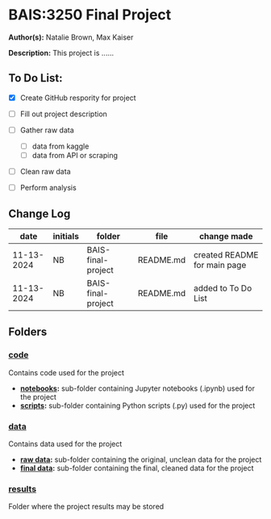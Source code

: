 # BAIS:3250 Final Project
**Author(s):** Natalie Brown, Max Kaiser

**Description:** This project is ......

## To Do List:
*  [x] Create GitHub respority for project
*  [ ] Fill out project description
*  [ ] Gather raw data
   *  [ ] data from kaggle
   *  [ ] data from API or scraping
*  [ ] Clean raw data
*  [ ] Perform analysis


## Change Log
| date | initials | folder | file | change made |
|------|----------|--------|------|-------------|
| 11-13-2024 | NB | BAIS-final-project | README.md | created README for main page |
| 11-13-2024 | NB | BAIS-final-project | README.md | added to To Do List |


## Folders

### [code](code)
Contains code used for the project
* **[notebooks](code/notebooks):** sub-folder containing Jupyter notebooks (.ipynb) used for the project
* **[scripts](code/scripts):** sub-folder containing Python scripts (.py) used for the project

### [data](data)
Contains data used for the project
* **[raw data](data/raw_data):** sub-folder containing the original, unclean data for the project
* **[final data](data/final_data):** sub-folder containing the final, cleaned data for the project

### [results](results)
Folder where the project results may be stored



